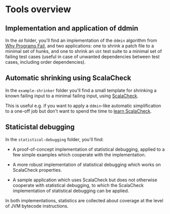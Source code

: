 # Tools overview

## Implementation and application of ddmin

In the `dd` folder, you'll find an implementation of the `ddmin`
algorithm from [Why Programs Fail](http://www.whyprogramsfail.com/),
and two applications: one to shrink a patch file to a minimal set of
hunks, and one to shrink an `sbt` test suite to a minimal set of
failing test cases (useful in case of unwanted dependencies between
test cases, including order dependencies).

## Automatic shrinking using ScalaCheck

In the `example-shrinker` folder you'll find a small template for
shrinking a known failing input to a minimal failing input, using
[ScalaCheck](https://www.scalacheck.org/).

This is useful e.g. if you want to apply a `ddmin`-like automatic
simplification to a one-off job but don't want to spend the time to
[learn ScalaCheck](https://www.scalacheck.org/documentation.html).

## Staticistal debugging

In the `statistical-debugging` folder, you'll find:

 - A proof-of-concept implementation of statistical debugging, applied
   to a few simple examples which cooperate with the implementation.

 - A more robust implementation of statistical debugging which works
   on ScalaCheck properties.

 - A sample application which uses ScalaCheck but does not otherwise
   cooperate with statistical debugging, to which the ScalaCheck
   implementation of statistical debugging can be applied.

In both implementations, statistics are collected about coverage at
the level of JVM bytecode instructions.
